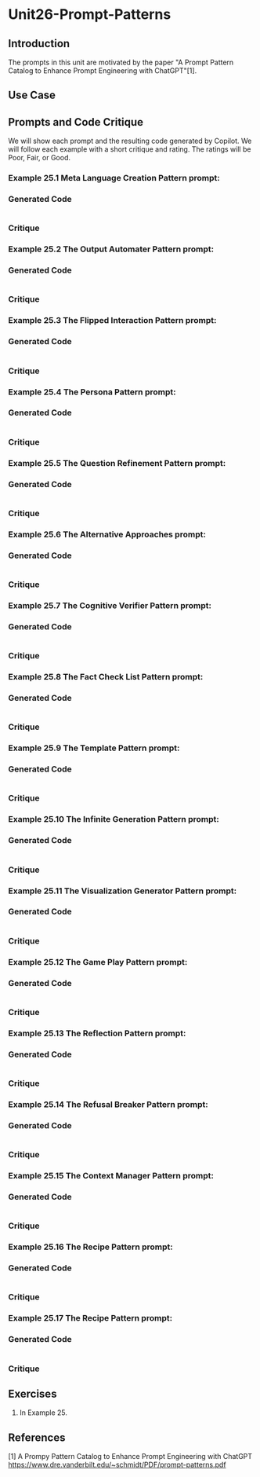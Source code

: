 #  Unit26-Prompt-Patterns

## Introduction

The prompts in this unit are motivated by the paper "A Prompt Pattern Catalog to Enhance Prompt Engineering with ChatGPT"[1].

## Use Case

## Prompts and Code Critique
We will show each prompt and the resulting code generated by Copilot. We will follow each example
with a short critique and rating. The ratings will be Poor, Fair, or Good.

### Example 25.1 Meta Language Creation Pattern prompt:

### Generated Code
```

```
### Critique

### Example 25.2 The Output Automater Pattern prompt:

### Generated Code
```

```
### Critique

### Example 25.3 The Flipped Interaction Pattern prompt:

### Generated Code
```

```
### Critique

### Example 25.4 The Persona Pattern prompt:

### Generated Code
```

```
### Critique

### Example 25.5 The Question Refinement Pattern prompt:

### Generated Code
```

```
### Critique

### Example 25.6 The Alternative Approaches prompt:

### Generated Code
```

```
### Critique

### Example 25.7 The Cognitive Verifier Pattern prompt:

### Generated Code
```

```
### Critique

### Example 25.8 The Fact Check List Pattern prompt:

### Generated Code
```

```
### Critique

### Example 25.9 The Template Pattern prompt:

### Generated Code
```

```
### Critique

### Example 25.10 The Infinite Generation Pattern prompt:

### Generated Code
```

```
### Critique
### Example 25.11 The Visualization Generator Pattern prompt:

### Generated Code
```

```
### Critique
### Example 25.12 The Game Play Pattern prompt:

### Generated Code
```

```
### Critique
### Example 25.13 The Reflection Pattern prompt:

### Generated Code
```

```
### Critique

### Example 25.14 The Refusal Breaker Pattern prompt:

### Generated Code
```

```
### Critique


### Example 25.15 The Context Manager Pattern prompt:

### Generated Code
```

```
### Critique

### Example 25.16 The Recipe Pattern prompt:

### Generated Code
```

```
### Critique

### Example 25.17 The Recipe Pattern prompt:

### Generated Code
```

```
### Critique


## Exercises
1. In Example 25.

## References
[1] A Prompy Pattern Catalog to Enhance Prompt Engineering with ChatGPT
https://www.dre.vanderbilt.edu/~schmidt/PDF/prompt-patterns.pdf
